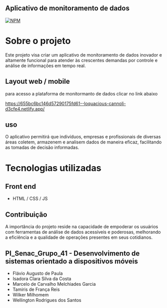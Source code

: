 ## Aplicativo de monitoramento de dados
[![NPM](https://img.shields.io/npm/l/react)](https://github.com/Ngtech90/PI_Senac_Grupo_41/blob/main/LICENSE) 

# Sobre o projeto

Este projeto visa criar um aplicativo de monitoramento de dados inovador e altamente funcional para atender às crescentes demandas por controle e análise de informações em tempo real. 

## Layout web / mobile

para acesso a plataforma de monitormanto de dados clicar no link abaixo

https://655bc6bc146d57290175fd61--loquacious-cannoli-d3cfe4.netlify.app/

## uso

O aplicativo permitirá que indivíduos, empresas e profissionais de diversas áreas coletem, armazenem e analisem dados de maneira eficaz, facilitando as tomadas de decisão informadas.

# Tecnologias utilizadas

## Front end
- HTML / CSS / JS

## Contribuição

A importância do projeto reside na capacidade de empoderar os usuários com ferramentas de análise de dados acessíveis e poderosas, melhorando a eficiência e a qualidade de operações presentes em seus cotidianos.



## PI_Senac_Grupo_41 - Desenvolvimento de sistemas orientado a dispositivos móveis

- Flávio Augusto de Paula
- Isadora Clara Silva da Costa
- Marcelo de Carvalho Melchiades Garcia
- Tamiris de França Reis
- Wilker Milhomem
- Wellington Rodrigues dos Santos
